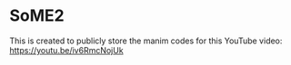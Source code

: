 # SoME2
This is created to publicly store the manim codes for this YouTube video: https://youtu.be/iv6RmcNojUk
